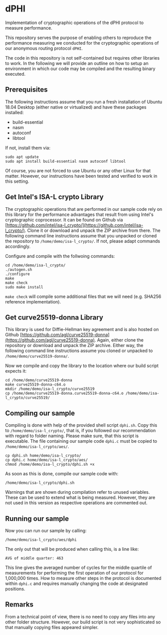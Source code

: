 # dPHI
Implementation of cryptographic operations of the dPHI protocol to measure performance.

This repository serves the purpose of enabling others to reproduce the performance measuring we conducted for the cryptographic operations of our anonymous routing protocol `dPHI`.

The code in this repository is not self-contained but requires other libraries to work. In the following we will provide an outline on how to setup an environment in which our code may be compiled and the resulting binary executed.

## Prerequisites
The following instructions assume that you run a fresh installation of Ubuntu 18.04 Desktop (either native or virtualized) and have these packages installed:

* build-essential
* nasm
* autoconf
* libtool

If not, install them via:
```
sudo apt update
sudo apt install build-essential nasm autoconf libtool
```
Of course, you are not forced to use Ubuntu or any other Linux for that matter. However, our instructions have been tested and verified to work in this setting.

## Get Intel's ISA-L crypto Library
The cryptographic operations that are performed in our sample code rely on this library for the performance advantages that result from using Intel's cryptographic coprocessor. It can be found on Github via [https://github.com/intel/isa-l_crypto/](https://github.com/intel/isa-l_crypto/). Clone it or download and unpack the ZIP archive from there. The following command line instructions assume that you unpacked or cloned the repository to `/home/demo/isa-l_crypto/`. If not, please adapt commands accordingly.

Configure and compile with the follwoing commands:
```
cd /home/demo/isa-l_crypto/
./autogen.sh
./configure
make
make check
sudo make install
```
`make check` will compile some additional files that we will need (e.g. SHA256 reference implementation).

## Get curve25519-donna Library
This library is used for Diffie-Hellman key agreement and is also hosted on Github [https://github.com/agl/curve25519-donna](https://github.com/agl/curve25519-donna). Again, either clone the repository or download and unpack the ZIP archive. Either way, the following command line instructions assume you cloned or unpacked to `/home/demo/curve25519-donna/`.

Now we compile and copy the library to the location where our build script expects it:
```
cd /home/demo/curve25519-donna
make curve25519-donna-c64.o
mkdir /home/demo/isa-l_crypto/curve25519
cp /home/demo/curve25519-donna.curve25519-donna-c64.o /home/demo/isa-l_crypto/curve25519/
```
## Compiling our sample

Compiling is done with help of the provided shell script `dphi.sh`. Copy this to `/home/demo/isa-l_crypto/`, that is, if you followed our recommendation with regard to folder naming. Please make sure, that this script is executable. The file containing our sample code `dphi.c` must be copied to `/home/demo/isa-l_crypto/aes/`.
```
cp dphi.sh home/demo/isa-l_crypto/
cp dphi.c home/demo/isa-l_crypto/aes/
chmod /home/demo/isa-l_crypto/dphi.sh +x
```

As soon as this is done, compile our sample code with:
```
/home/demo/isa-l_crypto/dphi.sh
```
Warnings that are shown during compilation refer to unused variables. These can be used to extend what is being measured. However, they are not used in this version as respective operations are commented out.

## Running our sample
Now you can run our sample by calling:
```
/home/demo/isa-l_crypto/aes/dphi
```
The only out that will be produced when calling this, is a line like:
```
AVG of middle quarter: 463
```
This line gives the averaged number of cycles for the middle quartile of measurements for performing the first operation of our protocol for 1,000,000 times. How to measure other steps in the protocol is documented within `dphi.c` and requires manually changing the code at designated positions.

## Remarks
From a technical point of view, there is no need to copy any files into any other folder structure. However, our build script is not very sophisticated so that manually copying files appeared simpler.

